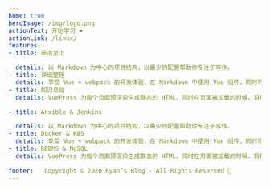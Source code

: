 ```yaml
---
home: true
heroImage: /img/logo.png
actionText: 开始学习 ❤️️
actionLink: /linux/
features:
- title: 简洁至上

  details: 以 Markdown 为中心的项目结构，以最少的配置帮助你专注于写作。
- title: 详细整理
  details: 享受 Vue + webpack 的开发体验，在 Markdown 中使用 Vue 组件，同时可以使用 Vue 来开发自定义主题。
- title: 知识总结
  details: VuePress 为每个页面预渲染生成静态的 HTML，同时在页面被加载的时候，将作为 SPA 运行。

- title: Ansible & Jenkins

  details: 以 Markdown 为中心的项目结构，以最少的配置帮助你专注于写作。
- title: Docker & K8S
  details: 享受 Vue + webpack 的开发体验，在 Markdown 中使用 Vue 组件，同时可以使用 Vue 来开发自定义主题。
- title: RDBMS & NoSQL
  details: VuePress 为每个页面预渲染生成静态的 HTML，同时在页面被加载的时候，将作为 SPA 运行。

footer:   Copyright © 2020 Ryan’s Blog - All Rights Reserved 🚨
---
```


